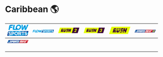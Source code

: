 # Caribbean 🌎

| ![flow-sports-car] | ![flow-sports-hz-car] | ![rush-2-car] | ![rush-3-car] | ![rush-car] | ![sportsmax-2-hz] |
|:---:|:---:|:---:|:---:|:---:|:---:|
| ![sportsmax-hz] | ![space] | ![space] | ![space] | ![space] | ![space] |
| ![space] | ![space] | ![space] | ![space] | ![space] | ![space] |


[flow-sports-car]:flow-sports-car.png
[flow-sports-hz-car]:flow-sports-hz-car.png
[rush-2-car]:rush-2-car.png
[rush-3-car]:rush-3-car.png
[rush-car]:rush-car.png
[sportsmax-2-hz]:jamaica/sportsmax-2-hz-jm.png
[sportsmax-hz]:jamaica/sportsmax-hz-jm.png

[space]:../../misc/space-1500.png "Space"


